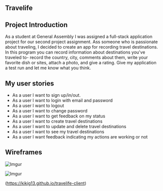 ## Travelife


## Project Introduction

As a student at General Assembly I was assigned a full-stack application project for our second project assignment.  Ass someone who is passionate about traveling, I decided to create an app for recording travel destinations.  In this program you can record information about destinations you've traveled to- record the country, city, comments about them, write your favorite dish or sites, attach a photo, and give a rating. Give my application a test run and let me know what you think.


## My user stories

- As a user I want to sign up/in/out.
- As a user I want to login with email and password
- As a user I want to logout
- As a user I want to change password
- As a user I want to get feedback on my status
- As a user I want to create travel destinations
- As a user I want to update and delete travel destinations
- As a user I want to see  my travel destinations
- As a user I want feedback indicating my actions are working or not

## Wireframes

![Imgur](https://i.imgur.com/UQHs2NI.jpg)

![Imgur](https://i.imgur.com/CdP8sEj.jpg)

(https://kikig13.github.io/travelife-client)